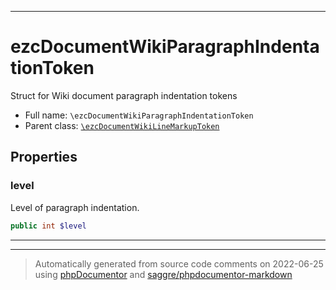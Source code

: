***

# ezcDocumentWikiParagraphIndentationToken

Struct for Wiki document paragraph indentation tokens



* Full name: `\ezcDocumentWikiParagraphIndentationToken`
* Parent class: [`\ezcDocumentWikiLineMarkupToken`](./ezcDocumentWikiLineMarkupToken.md)



## Properties


### level

Level of paragraph indentation.

```php
public int $level
```






***



***
> Automatically generated from source code comments on 2022-06-25 using [phpDocumentor](http://www.phpdoc.org/) and [saggre/phpdocumentor-markdown](https://github.com/Saggre/phpDocumentor-markdown)

